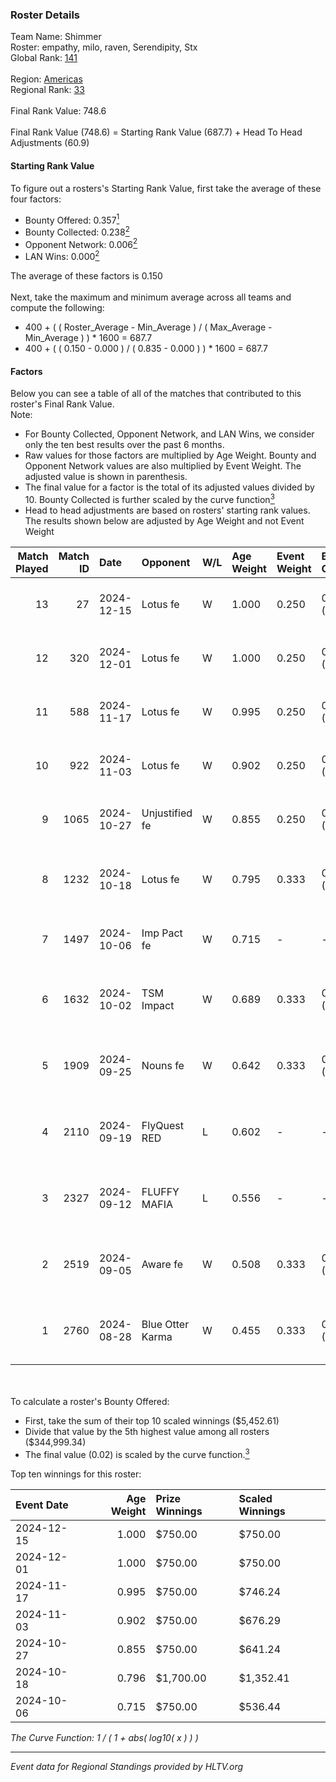 ### Roster Details<br />
Team Name: Shimmer<br />
Roster: empathy, milo, raven, Serendipity, Stx<br />
Global Rank: [141](../../standings_global_2024_12_18.md)<br />
<br />
Region: [Americas]( ../../standings_americas_2024_12_18.md)<br />
Regional Rank: [33]( ../../standings_americas_2024_12_18.md)<br />
<br />
Final Rank Value:  748.6<br />
<br />
Final Rank Value (748.6) = Starting Rank Value (687.7) + Head To Head Adjustments (60.9)<br />

#### Starting Rank Value<br />
To figure out a rosters's Starting Rank Value, first take the average of these four factors:<br />
- Bounty Offered: 0.357[<sup>1</sup>](#table2)
- Bounty Collected: 0.238[<sup>2</sup>](#table1)
- Opponent Network: 0.006[<sup>2</sup>](#table1)
- LAN Wins: 0.000[<sup>2</sup>](#table1)

The average of these factors is 0.150<br />
<br />
Next, take the maximum and minimum average across all teams and compute the following:<br />
- 400 + ( ( Roster_Average - Min_Average ) / ( Max_Average - Min_Average ) ) * 1600 = 687.7
- 400 + ( ( 0.150 - 0.000 ) / ( 0.835 - 0.000 ) ) * 1600 = 687.7


#### Factors<br />
Below you can see a table of all of the matches that contributed to this roster's Final Rank Value.<br />
Note:<br />

- For Bounty Collected, Opponent Network, and LAN Wins, we consider only the ten best results over the past 6 months.
- Raw values for those factors are multiplied by Age Weight. Bounty and Opponent Network values are also multiplied by Event Weight. The adjusted value is shown in parenthesis.
- The final value for a factor is the total of its adjusted values divided by 10. Bounty Collected is further scaled by the curve function[<sup>3</sup>](#curveFunction)
- Head to head adjustments are based on rosters' starting rank values. The results shown below are adjusted by Age Weight and not Event Weight
<span id="table1"></span><br />


| Match Played | Match ID | Date       | Opponent         | W/L | Age Weight | Event Weight | Bounty Collected | Opponent Network | LAN Wins  | H2H Adj. | Roster                                 |
| -: | -: | :- | :- | :- | :- | :- | :- | :- | :- | -: | :- |
|           13 |       27 | 2024-12-15 | Lotus fe         | W   | 1.000      | 0.250        | 0.003 (0.001)    | 0.000 (0.000)    | 0 (0.000) |     6.65 | empathy, milo, raven, Serendipity, Stx |
|           12 |      320 | 2024-12-01 | Lotus fe         | W   | 1.000      | 0.250        | 0.003 (0.001)    | 0.000 (0.000)    | 0 (0.000) |     7.06 | empathy, Fawx, phoebe, raven, Stx      |
|           11 |      588 | 2024-11-17 | Lotus fe         | W   | 0.995      | 0.250        | 0.003 (0.001)    | 0.000 (0.000)    | 0 (0.000) |     7.48 | empathy, Fawx, phoebe, raven, Stx      |
|           10 |      922 | 2024-11-03 | Lotus fe         | W   | 0.902      | 0.250        | 0.003 (0.001)    | 0.000 (0.000)    | 0 (0.000) |     7.23 | Celia, empathy, phoebe, raven, Stx     |
|            9 |     1065 | 2024-10-27 | Unjustified fe   | W   | 0.855      | 0.250        | 0.001 (0.000)    | 0.000 (0.000)    | 0 (0.000) |     6.47 | Celia, empathy, phoebe, raven, Stx     |
|            8 |     1232 | 2024-10-18 | Lotus fe         | W   | 0.795      | 0.333        | 0.003 (0.001)    | 0.023 (0.006)    | 0 (0.000) |     8.48 | Celia, gadfly, raven, Serendipity, Stx |
|            7 |     1497 | 2024-10-06 | Imp Pact fe      | W   | 0.715      | -            | -                | -                | 0 (0.000) |     5.74 | Celia, empathy, phoebe, raven, Stx     |
|            6 |     1632 | 2024-10-02 | TSM Impact       | W   | 0.689      | 0.333        | 0.005 (0.001)    | 0.099 (0.023)    | 0 (0.000) |     9.95 | Celia, gadfly, raven, Serendipity, Stx |
|            5 |     1909 | 2024-09-25 | Nouns fe         | W   | 0.642      | 0.333        | 0.004 (0.001)    | 0.080 (0.017)    | 0 (0.000) |     8.11 | gadfly, gone, raven, Serendipity, Stx  |
|            4 |     2110 | 2024-09-19 | FlyQuest RED     | L   | 0.602      | -            | -                | -                | -         |    -9.07 | gadfly, gone, raven, Serendipity, Stx  |
|            3 |     2327 | 2024-09-12 | FLUFFY MAFIA     | L   | 0.556      | -            | -                | -                | -         |    -9.60 | gadfly, gone, raven, Serendipity, Stx  |
|            2 |     2519 | 2024-09-05 | Aware fe         | W   | 0.508      | 0.333        | 0.002 (0.000)    | 0.027 (0.005)    | 0 (0.000) |     6.36 | gadfly, gone, raven, Serendipity, Stx  |
|            1 |     2760 | 2024-08-28 | Blue Otter Karma | W   | 0.455      | 0.333        | 0.003 (0.000)    | 0.046 (0.007)    | -         |     5.99 | gadfly, gone, raven, Serendipity, Stx  |

<br />
<span id="table2"></span><br />
To calculate a roster's Bounty Offered:<br />

- First, take the sum of their top 10 scaled winnings ($5,452.61)
- Divide that value by the 5th highest value among all rosters ($344,999.34)
- The final value (0.02) is scaled by the curve function.[<sup>3</sup>](#curveFunction)

Top ten winnings for this roster:<br />

| Event Date | Age Weight | Prize Winnings | Scaled Winnings |
| :- | -: | :- | :- |
| 2024-12-15 |      1.000 | $750.00        | $750.00         |
| 2024-12-01 |      1.000 | $750.00        | $750.00         |
| 2024-11-17 |      0.995 | $750.00        | $746.24         |
| 2024-11-03 |      0.902 | $750.00        | $676.29         |
| 2024-10-27 |      0.855 | $750.00        | $641.24         |
| 2024-10-18 |      0.796 | $1,700.00      | $1,352.41       |
| 2024-10-06 |      0.715 | $750.00        | $536.44         |


<span id="curveFunction"></span>_The Curve Function: 1 / ( 1 + abs( log10( x ) ) )_<br />

---
_Event data for Regional Standings provided by HLTV.org_<br />
